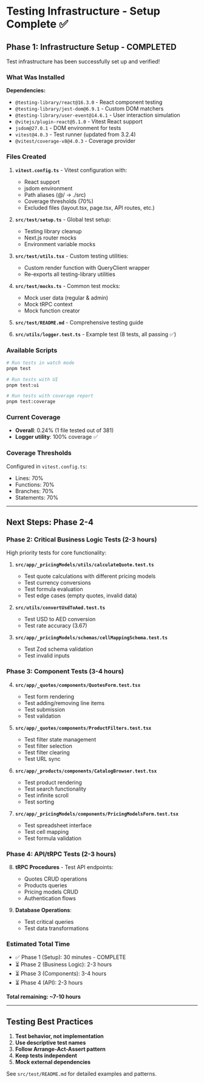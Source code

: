 # Testing Infrastructure - Setup Complete ✅

## Phase 1: Infrastructure Setup - COMPLETED

Test infrastructure has been successfully set up and verified!

### What Was Installed

**Dependencies:**
- `@testing-library/react@16.3.0` - React component testing
- `@testing-library/jest-dom@6.9.1` - Custom DOM matchers
- `@testing-library/user-event@14.6.1` - User interaction simulation
- `@vitejs/plugin-react@5.1.0` - Vitest React support
- `jsdom@27.0.1` - DOM environment for tests
- `vitest@4.0.3` - Test runner (updated from 3.2.4)
- `@vitest/coverage-v8@4.0.3` - Coverage provider

### Files Created

1. **`vitest.config.ts`** - Vitest configuration with:
   - React support
   - jsdom environment
   - Path aliases (@/ → ./src)
   - Coverage thresholds (70%)
   - Excluded files (layout.tsx, page.tsx, API routes, etc.)

2. **`src/test/setup.ts`** - Global test setup:
   - Testing library cleanup
   - Next.js router mocks
   - Environment variable mocks

3. **`src/test/utils.tsx`** - Custom testing utilities:
   - Custom render function with QueryClient wrapper
   - Re-exports all testing-library utilities

4. **`src/test/mocks.ts`** - Common test mocks:
   - Mock user data (regular & admin)
   - Mock tRPC context
   - Mock function creator

5. **`src/test/README.md`** - Comprehensive testing guide

6. **`src/utils/logger.test.ts`** - Example test (8 tests, all passing ✅)

### Available Scripts

```bash
# Run tests in watch mode
pnpm test

# Run tests with UI
pnpm test:ui

# Run tests with coverage report
pnpm test:coverage
```

### Current Coverage

- **Overall**: 0.24% (1 file tested out of 381)
- **Logger utility**: 100% coverage ✅

### Coverage Thresholds

Configured in `vitest.config.ts`:
- Lines: 70%
- Functions: 70%
- Branches: 70%
- Statements: 70%

---

## Next Steps: Phase 2-4

### Phase 2: Critical Business Logic Tests (2-3 hours)

High priority tests for core functionality:

1. **`src/app/_pricingModels/utils/calculateQuote.test.ts`**
   - Test quote calculations with different pricing models
   - Test currency conversions
   - Test formula evaluation
   - Test edge cases (empty quotes, invalid data)

2. **`src/utils/convertUsdToAed.test.ts`**
   - Test USD to AED conversion
   - Test rate accuracy (3.67)

3. **`src/app/_pricingModels/schemas/cellMappingSchema.test.ts`**
   - Test Zod schema validation
   - Test invalid inputs

### Phase 3: Component Tests (3-4 hours)

4. **`src/app/_quotes/components/QuotesForm.test.tsx`**
   - Test form rendering
   - Test adding/removing line items
   - Test submission
   - Test validation

5. **`src/app/_quotes/components/ProductFilters.test.tsx`**
   - Test filter state management
   - Test filter selection
   - Test filter clearing
   - Test URL sync

6. **`src/app/_products/components/CatalogBrowser.test.tsx`**
   - Test product rendering
   - Test search functionality
   - Test infinite scroll
   - Test sorting

7. **`src/app/_pricingModels/components/PricingModelsForm.test.tsx`**
   - Test spreadsheet interface
   - Test cell mapping
   - Test formula validation

### Phase 4: API/tRPC Tests (2-3 hours)

8. **tRPC Procedures** - Test API endpoints:
   - Quotes CRUD operations
   - Products queries
   - Pricing models CRUD
   - Authentication flows

9. **Database Operations**:
   - Test critical queries
   - Test data transformations

### Estimated Total Time

- ✅ Phase 1 (Setup): 30 minutes - COMPLETE
- ⏳ Phase 2 (Business Logic): 2-3 hours
- ⏳ Phase 3 (Components): 3-4 hours
- ⏳ Phase 4 (API): 2-3 hours

**Total remaining: ~7-10 hours**

---

## Testing Best Practices

1. **Test behavior, not implementation**
2. **Use descriptive test names**
3. **Follow Arrange-Act-Assert pattern**
4. **Keep tests independent**
5. **Mock external dependencies**

See `src/test/README.md` for detailed examples and patterns.
